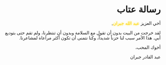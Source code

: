 <html lang="ar">
<head>
    <meta charset="UTF-8">
    <meta name="viewport" content="width=device-width, initial-scale=1.0">
    <title>رسالة عتاب</title>
    <style>
        body {
            font-family: Arial, sans-serif;
            direction: rtl;
            text-align: right;
            margin: 20px;
            padding: 0;
        }
        .highlight {
            color: #FFD700;
            animation: glow 1s infinite;
        }
        @keyframes glow {
            0% { text-shadow: 0 0 5px #FFD700; }
            50% { text-shadow: 0 0 20px #FFD700; }
            100% { text-shadow: 0 0 5px #FFD700; }
        }
    </style>
</head>
<body>
    <h1>رسالة عتاب</h1>
    <p>أخي العزيز <span class="highlight">عبد الله جبران</span>,</p>
    <p>لقد خرجت من البيت بدون أن تقول مع السلامة وبدون أن تنتظرنا، ولم تقم حتى بتوديع أبي. هذا الأمر سبب لنا حزناً شديداً، وكنا نتمنى أن تكون أكثر مراعاة لمشاعرنا.</p>
    <p>أخوك المحب،</p>
    <p>عبد القادر جبران</p>
</body>
</html>
